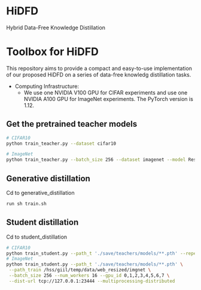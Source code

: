 # HiDFD

Hybrid Data-Free Knowledge Distillation
# Toolbox for HiDFD

This repository aims to provide a compact and easy-to-use implementation of our proposed HiDFD on a series of data-free knowledg distillation tasks. 

- Computing Infrastructure:
  - We use one NVIDIA V100 GPU for CIFAR experiments and use one NVIDIA A100 GPU for ImageNet experiments. The PyTorch version is 1.12.

## Get the pretrained teacher models

```bash
# CIFAR10
python train_teacher.py --dataset cifar10

# ImageNet
python train_teacher.py --batch_size 256 --dataset imagenet --model ResNet18 --num_workers 32 --gpu_id 0,1,2,3,4,5,6,7 --dist-url tcp://127.0.0.1:23333 --multiprocessing-distributed --dali gpu --trial 0
```
## Generative distillation
Cd to generative_distillation
```bash
run sh train.sh
```
## Student distillation
Cd to student_distillation
```bash
# CIFAR10
python train_student.py --path_t './save/teachers/models/**.pth' --repeat_num 10
# ImageNet
python train_student.py --path_t './save/teachers/models/**.pth' \
 --path_train /hss/giil/temp/data/web_resized/imgnet \
 --batch_size 256 --num_workers 16 --gpu_id 0,1,2,3,4,5,6,7 \
 --dist-url tcp://127.0.0.1:23444 --multiprocessing-distributed
```





